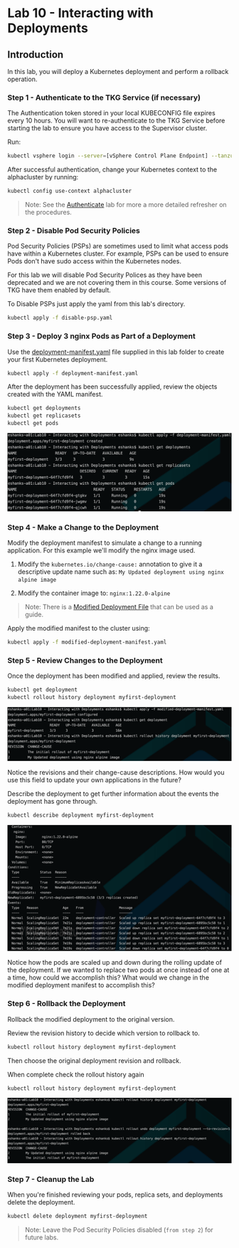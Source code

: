 # Lab 10 - Interacting with Deployments

## Introduction

In this lab, you will deploy a Kubernetes deployment and perform a rollback operation.

### Step 1 - Authenticate to the TKG Service (if necessary)

The Authentication token stored in your local KUBECONFIG file expires every 10 hours. You will want to re-authenticate to the TKG Service before starting the lab to ensure you have access to the Supervisor cluster.

Run:

``` bash
kubectl vsphere login --server=[vSphere Control Plane Endpoint] --tanzu-kubernetes-cluster-namespace=poc --tanzu-kubernetes-cluster-name=alphacluster
```

After successful authentication, change your Kubernetes context to the alphacluster by running:

``` bash
kubectl config use-context alphacluster
```

>Note: See the [Authenticate](../../Chapter3/Authenticate%20to%20TKG/Instructions.md) lab for more a more detailed refresher on the procedures.

### Step 2 - Disable Pod Security Policies

Pod Security Policies (PSPs) are sometimes used to limit what access pods have within a Kubernetes cluster. For example, PSPs can be used to ensure Pods don't have sudo access within the Kubernetes nodes.

For this lab we will disable Pod Security Polices as they have been deprecated and we are not covering them in this course. Some versions of TKG have them enabled by default.

To Disable PSPs just apply the yaml from this lab's directory.

``` bash
kubectl apply -f disable-psp.yaml
```

### Step 3 - Deploy 3 nginx Pods as Part of a Deployment

Use the [deployment-manifest.yaml](./deployment-manifest.yaml) file supplied in this lab folder to create your first Kubernetes deployment.

``` bash
kubectl apply -f deployment-manifest.yaml
```

After the deployment has been successfully applied, review the objects created with the YAML manifest.

``` bash
kubectl get deployments
kubectl get replicasets
kubectl get pods
```

![Deployment Objects in a Terminal Window](../img/Deployment1.png)

### Step 4 - Make a Change to the Deployment

Modify the deployment manifest to simulate a change to a running application. For this example we'll modify the nginx image used.

1. Modify the `kubernetes.io/change-cause:` annotation to give it a descriptive update name such as: `My Updated deployment using nginx alpine image`

2. Modify the container image to: `nginx:1.22.0-alpine`

> Note: There is a [Modified Deployment File](./modified-deployment-manifest.yaml) that can be used as a guide.

Apply the modified manifest to the cluster using:

``` bash
kubectl apply -f modified-deployment-manifest.yaml
```

### Step 5 - Review Changes to the Deployment

Once the deployment has been modified and applied, review the results.

``` bash
kubectl get deployment
kubectl rollout history deployment myfirst-deployment
```

![rollout history in terminal](../img/Deployment2.png)

Notice the revisions and their change-cause descriptions. How would you use this field to update your own applications in the future?

Describe the deployment to get further information about the events the deployment has gone through.

``` bash
kubectl describe deployment myfirst-deployment
```

![describe command in terminal](../img/Deployment3.png)

Notice how the pods are scaled up and down during the rolling update of the deployment. If we wanted to replace two pods at once instead of one at a time, how could we accomplish this? What would we change in the modified deployment manifest to accomplish this?

### Step 6 - Rollback the Deployment

Rollback the modified deployment to the original version.

Review the revision history to decide which version to rollback to.

``` bash
kubectl rollout history deployment myfirst-deployment
```

Then choose the original deployment revision and rollback.

When complete check the rollout history again

``` bash
kubectl rollout history deployment myfirst-deployment
```

![rollback example in the terminal](../img/Deployment4.png)

### Step 7 - Cleanup the Lab

When you're finished reviewing your pods, replica sets, and deployments delete the deployment.

``` bash
kubectl delete deployment myfirst-deployment
```

>Note: Leave the Pod Security Policies disabled (`from step 2`) for future labs.